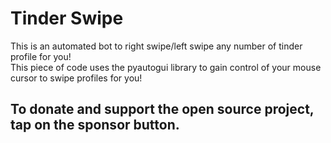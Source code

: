 # Tinder Swipe
This is an automated bot to right swipe/left swipe any number of tinder profile for you!  
This piece of code uses the pyautogui library to gain control of your mouse cursor to swipe profiles for you!


## To donate and support the open source project, tap on the sponsor button.



